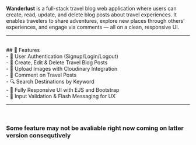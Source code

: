 **Wanderlust** is a full-stack travel blog web application where users can create, read, update, and delete blog posts about travel experiences. It enables travelers to share adventures, explore new places through others’ experiences, and engage via comments — all on a clean, responsive UI.

---
<br>
## 🚀 Features
<br>
- 🔐 User Authentication (Signup/Login/Logout)
<br>
- 📝 Create, Edit & Delete Travel Blog Posts
<br>
- 🌄 Upload Images with Cloudinary Integration
<br>
- 💬 Comment on Travel Posts
<br>
- 🔍 Search Destinations by Keyword
<br>
- 📱 Fully Responsive UI with EJS and Bootstrap
<br>
- 🚫 Input Validation & Flash Messaging for UX

---
<br>
<h3>Some  feature  may  not  be  avaliable  right now  coming  on latter version consequtively</h3>